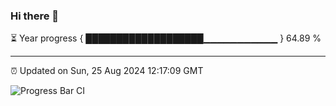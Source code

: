 ### Hi there 👋

⏳ Year progress { ███████████████████▁▁▁▁▁▁▁▁▁▁▁ } 64.89 %

---

⏰ Updated on Sun, 25 Aug 2024 12:17:09 GMT

![Progress Bar CI](https://github.com/code-lakshay/GitHub-Actions-Demo/workflows/Progress%20Bar%20CI/badge.svg)
